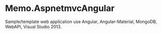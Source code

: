 # Memo.AspnetmvcAngular
Sample/template web application use Angular, Angular-Material, MongoDB, WebAPI, Visual Studio 2013.
